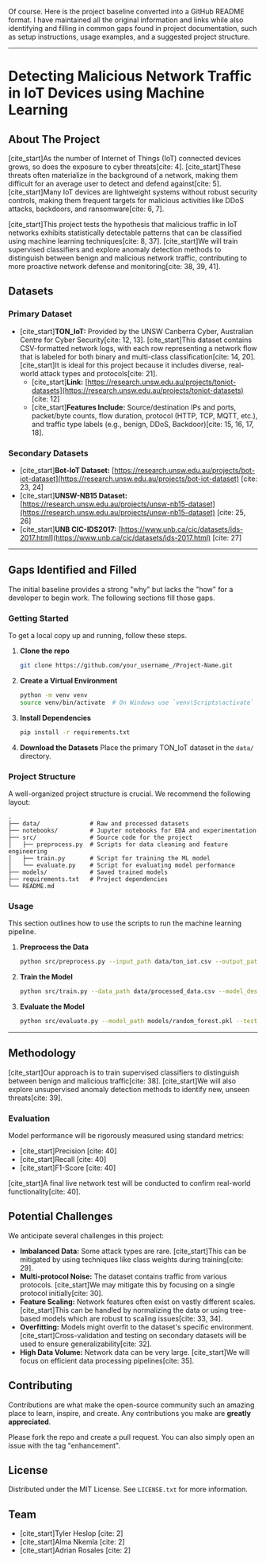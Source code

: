 Of course. Here is the project baseline converted into a GitHub README format. I have maintained all the original information and links while also identifying and filling in common gaps found in project documentation, such as setup instructions, usage examples, and a suggested project structure.

-----

# Detecting Malicious Network Traffic in IoT Devices using Machine Learning

## About The Project

[cite\_start]As the number of Internet of Things (IoT) connected devices grows, so does the exposure to cyber threats[cite: 4]. [cite\_start]These threats often materialize in the background of a network, making them difficult for an average user to detect and defend against[cite: 5]. [cite\_start]Many IoT devices are lightweight systems without robust security controls, making them frequent targets for malicious activities like DDoS attacks, backdoors, and ransomware[cite: 6, 7].

[cite\_start]This project tests the hypothesis that malicious traffic in IoT networks exhibits statistically detectable patterns that can be classified using machine learning techniques[cite: 8, 37]. [cite\_start]We will train supervised classifiers and explore anomaly detection methods to distinguish between benign and malicious network traffic, contributing to more proactive network defense and monitoring[cite: 38, 39, 41].

## Datasets

### Primary Dataset

  * [cite\_start]**TON\_IoT:** Provided by the UNSW Canberra Cyber, Australian Centre for Cyber Security[cite: 12, 13]. [cite\_start]This dataset contains CSV-formatted network logs, with each row representing a network flow that is labeled for both binary and multi-class classification[cite: 14, 20]. [cite\_start]It is ideal for this project because it includes diverse, real-world attack types and protocols[cite: 21].
      * [cite\_start]**Link:** [https://research.unsw.edu.au/projects/toniot-datasets](https://research.unsw.edu.au/projects/toniot-datasets) [cite: 12]
      * [cite\_start]**Features Include:** Source/destination IPs and ports, packet/byte counts, flow duration, protocol (HTTP, TCP, MQTT, etc.), and traffic type labels (e.g., benign, DDoS, Backdoor)[cite: 15, 16, 17, 18].

### Secondary Datasets

  * [cite\_start]**Bot-IoT Dataset:** [https://research.unsw.edu.au/projects/bot-iot-dataset](https://research.unsw.edu.au/projects/bot-iot-dataset) [cite: 23, 24]
  * [cite\_start]**UNSW-NB15 Dataset:** [https://research.unsw.edu.au/projects/unsw-nb15-dataset](https://research.unsw.edu.au/projects/unsw-nb15-dataset) [cite: 25, 26]
  * [cite\_start]**UNB CIC-IDS2017:** [https://www.unb.ca/cic/datasets/ids-2017.html](https://www.unb.ca/cic/datasets/ids-2017.html) [cite: 27]

-----

## Gaps Identified and Filled

The initial baseline provides a strong "why" but lacks the "how" for a developer to begin work. The following sections fill those gaps.

### Getting Started

To get a local copy up and running, follow these steps.

1.  **Clone the repo**
    ```sh
    git clone https://github.com/your_username_/Project-Name.git
    ```
2.  **Create a Virtual Environment**
    ```sh
    python -m venv venv
    source venv/bin/activate  # On Windows use `venv\Scripts\activate`
    ```
3.  **Install Dependencies**
    ```sh
    pip install -r requirements.txt
    ```
4.  **Download the Datasets**
    Place the primary TON\_IoT dataset in the `data/` directory.

### Project Structure

A well-organized project structure is crucial. We recommend the following layout:

```
.
├── data/              # Raw and processed datasets
├── notebooks/         # Jupyter notebooks for EDA and experimentation
├── src/               # Source code for the project
│   ├── preprocess.py  # Scripts for data cleaning and feature engineering
│   ├── train.py       # Script for training the ML model
│   └── evaluate.py    # Script for evaluating model performance
├── models/            # Saved trained models
├── requirements.txt   # Project dependencies
└── README.md
```

### Usage

This section outlines how to use the scripts to run the machine learning pipeline.

1.  **Preprocess the Data**
    ```sh
    python src/preprocess.py --input_path data/ton_iot.csv --output_path data/processed_data.csv
    ```
2.  **Train the Model**
    ```sh
    python src/train.py --data_path data/processed_data.csv --model_dest_path models/random_forest.pkl
    ```
3.  **Evaluate the Model**
    ```sh
    python src/evaluate.py --model_path models/random_forest.pkl --test_data_path data/test_data.csv
    ```

-----

## Methodology

[cite\_start]Our approach is to train supervised classifiers to distinguish between benign and malicious traffic[cite: 38]. [cite\_start]We will also explore unsupervised anomaly detection methods to identify new, unseen threats[cite: 39].

### Evaluation

Model performance will be rigorously measured using standard metrics:

  * [cite\_start]Precision [cite: 40]
  * [cite\_start]Recall [cite: 40]
  * [cite\_start]F1-Score [cite: 40]

[cite\_start]A final live network test will be conducted to confirm real-world functionality[cite: 40].

## Potential Challenges

We anticipate several challenges in this project:

  * **Imbalanced Data:** Some attack types are rare. [cite\_start]This can be mitigated by using techniques like class weights during training[cite: 29].
  * **Multi-protocol Noise:** The dataset contains traffic from various protocols. [cite\_start]We may mitigate this by focusing on a single protocol initially[cite: 30].
  * **Feature Scaling:** Network features often exist on vastly different scales. [cite\_start]This can be handled by normalizing the data or using tree-based models which are robust to scaling issues[cite: 33, 34].
  * **Overfitting:** Models might overfit to the dataset's specific environment. [cite\_start]Cross-validation and testing on secondary datasets will be used to ensure generalizability[cite: 32].
  * **High Data Volume:** Network data can be very large. [cite\_start]We will focus on efficient data processing pipelines[cite: 35].

## Contributing

Contributions are what make the open-source community such an amazing place to learn, inspire, and create. Any contributions you make are **greatly appreciated**.

Please fork the repo and create a pull request. You can also simply open an issue with the tag "enhancement".

## License

Distributed under the MIT License. See `LICENSE.txt` for more information.

## Team

  * [cite\_start]Tyler Heslop [cite: 2]
  * [cite\_start]Alma Nkemla [cite: 2]
  * [cite\_start]Adrian Rosales [cite: 2]
